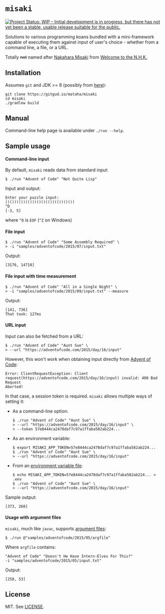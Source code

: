 # ``misaki``

[![Project Status: WIP – Initial development is in progress, but there has not yet been a stable, usable release suitable for the public.](https://www.repostatus.org/badges/latest/wip.svg)](https://www.repostatus.org/#wip)

Solutions to various programming koans bundled with a mini-framework
capable of executing them against input of user's choice - whether
from a command line, a file, or a URL.

Totally ~~not~~ named after [Nakahara Misaki][1]
from [Welcome to the N.H.K.][2]

## Installation

Assumes `git` and JDK >= 8 (possibly from [here][3]):

```shell
git clone https://gitgud.io/mataha/misaki
cd misaki
./gradlew build
```

## Manual

Command-line help page is available under `./run --help`.

## Sample usage

#### Command-line input

By default, `misaki` reads data from standard input:

```shell
$ ./run "Advent of Code" "Not Quite Lisp"
```

Input and output:

```
Enter your puzzle input:
()()))())(()))()()(())(())()()(
^D
[-3, 5]
```

where `^D` is `EOF` (`^Z` on Windows)

#### File input

```shell
$ ./run "Advent of Code" "Some Assembly Required" \
> -i "samples/adventofcode/2015/07/input.txt"
```

Output:
```
[3176, 14710]
```

#### File input with time measurement

```shell
$ ./run "Advent of Code" "All in a Single Night" \
> -i "samples/adventofcode/2015/09/input.txt" --measure
```

Output:

```
[141, 736]
That took: 127ms
```

#### URL input

Input can also be fetched from a URL:

```shell
$ ./run "Advent of Code" "Aunt Sue" \
> --url "https://adventofcode.com/2015/day/16/input"
```

However, this won't work when obtaining input directly
from [Advent of Code][4]:

```
Error: ClientRequestException: Client request(https://adventofcode.com/2015/day/16/input) invalid: 400 Bad Request
Aborted!
```

In that case, a session token is required. `misaki` allows multiple ways
of setting it:

 * As a command-line option:
    ```shell
    $ ./run "Advent of Code" "Aunt Sue" \
    > --url "https://adventofcode.com/2015/day/16/input" \
    > --token 57e8444ca2478daf7c97a1ffaba582ab224...
    ```

 * As an environment variable:
    ```shell
    $ export MISAKI_APP_TOKEN=57e8444ca2478daf7c97a1ffaba582ab224...
    $ ./run "Advent of Code" "Aunt Sue" \
    > --url "https://adventofcode.com/2015/day/16/input"
    ```

 * From an [environment variable file][5]:
    ```shell
    $ echo MISAKI_APP_TOKEN=57e8444ca2478daf7c97a1ffaba582ab224... > .env
    $ ./run "Advent of Code" "Aunt Sue" \
    > --url "https://adventofcode.com/2015/day/16/input"
    ```

Sample output:

```
[373, 260]
```

#### Usage with argument files

`misaki`, much like `javac`, supports [argument files][6]:

```shell
$ ./run @"samples/adventofcode/2015/05/argfile"
```

Where `argfile` contains:

```
"Advent of Code" "Doesn't He Have Intern-Elves For This?"
-i "samples/adventofcode/2015/05/input.txt"
```

Output:

```
[258, 53]
```

## License

MIT. See [LICENSE](./LICENSE).

[1]: https://anidb.net/character/2809
[2]: https://en.wikipedia.org/wiki/Welcome_to_the_N.H.K.
[3]: https://adoptopenjdk.net/installation.html
[4]: https://adventofcode.com/
[5]: https://docs.docker.com/compose/env-file/
[6]: https://docs.oracle.com/javase/8/docs/technotes/tools/windows/javac.html#BHCCFGCD
